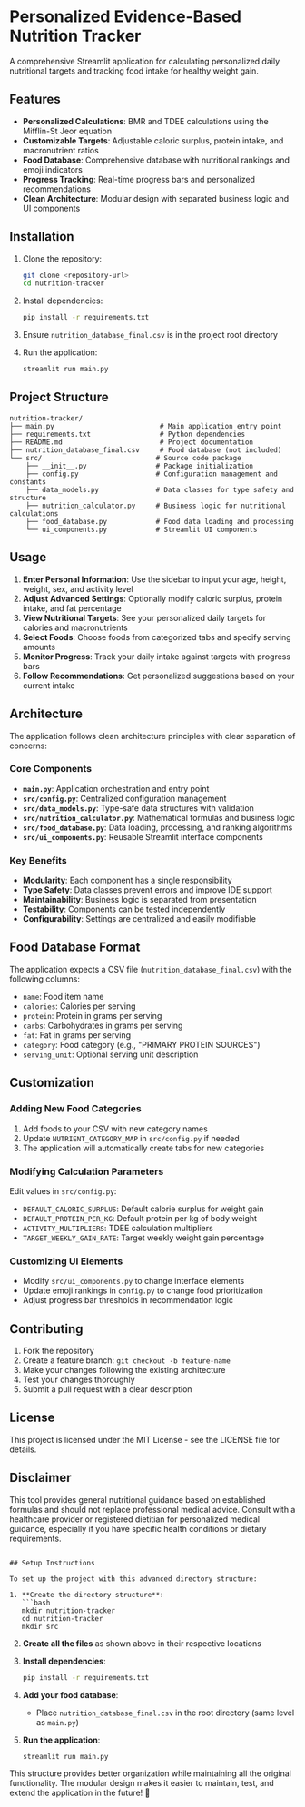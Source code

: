 # Personalized Evidence-Based Nutrition Tracker

A comprehensive Streamlit application for calculating personalized daily nutritional targets and tracking food intake for healthy weight gain.

## Features

- **Personalized Calculations**: BMR and TDEE calculations using the Mifflin-St Jeor equation
- **Customizable Targets**: Adjustable caloric surplus, protein intake, and macronutrient ratios
- **Food Database**: Comprehensive database with nutritional rankings and emoji indicators
- **Progress Tracking**: Real-time progress bars and personalized recommendations
- **Clean Architecture**: Modular design with separated business logic and UI components

## Installation

1. Clone the repository:
   ```bash
   git clone <repository-url>
   cd nutrition-tracker
   ```

2. Install dependencies:
   ```bash
   pip install -r requirements.txt
   ```

3. Ensure `nutrition_database_final.csv` is in the project root directory

4. Run the application:
   ```bash
   streamlit run main.py
   ```

## Project Structure

```
nutrition-tracker/
├── main.py                          # Main application entry point
├── requirements.txt                 # Python dependencies
├── README.md                        # Project documentation
├── nutrition_database_final.csv     # Food database (not included)
└── src/                            # Source code package
    ├── __init__.py                 # Package initialization
    ├── config.py                   # Configuration management and constants
    ├── data_models.py              # Data classes for type safety and structure
    ├── nutrition_calculator.py     # Business logic for nutritional calculations
    ├── food_database.py            # Food data loading and processing
    └── ui_components.py            # Streamlit UI components
```

## Usage

1. **Enter Personal Information**: Use the sidebar to input your age, height, weight, sex, and activity level
2. **Adjust Advanced Settings**: Optionally modify caloric surplus, protein intake, and fat percentage
3. **View Nutritional Targets**: See your personalized daily targets for calories and macronutrients
4. **Select Foods**: Choose foods from categorized tabs and specify serving amounts
5. **Monitor Progress**: Track your daily intake against targets with progress bars
6. **Follow Recommendations**: Get personalized suggestions based on your current intake

## Architecture

The application follows clean architecture principles with clear separation of concerns:

### Core Components

- **`main.py`**: Application orchestration and entry point
- **`src/config.py`**: Centralized configuration management
- **`src/data_models.py`**: Type-safe data structures with validation
- **`src/nutrition_calculator.py`**: Mathematical formulas and business logic
- **`src/food_database.py`**: Data loading, processing, and ranking algorithms
- **`src/ui_components.py`**: Reusable Streamlit interface components

### Key Benefits

- **Modularity**: Each component has a single responsibility
- **Type Safety**: Data classes prevent errors and improve IDE support
- **Maintainability**: Business logic is separated from presentation
- **Testability**: Components can be tested independently
- **Configurability**: Settings are centralized and easily modifiable

## Food Database Format

The application expects a CSV file (`nutrition_database_final.csv`) with the following columns:

- `name`: Food item name
- `calories`: Calories per serving
- `protein`: Protein in grams per serving
- `carbs`: Carbohydrates in grams per serving
- `fat`: Fat in grams per serving
- `category`: Food category (e.g., "PRIMARY PROTEIN SOURCES")
- `serving_unit`: Optional serving unit description

## Customization

### Adding New Food Categories

1. Add foods to your CSV with new category names
2. Update `NUTRIENT_CATEGORY_MAP` in `src/config.py` if needed
3. The application will automatically create tabs for new categories

### Modifying Calculation Parameters

Edit values in `src/config.py`:

- `DEFAULT_CALORIC_SURPLUS`: Default calorie surplus for weight gain
- `DEFAULT_PROTEIN_PER_KG`: Default protein per kg of body weight
- `ACTIVITY_MULTIPLIERS`: TDEE calculation multipliers
- `TARGET_WEEKLY_GAIN_RATE`: Target weekly weight gain percentage

### Customizing UI Elements

- Modify `src/ui_components.py` to change interface elements
- Update emoji rankings in `config.py` to change food prioritization
- Adjust progress bar thresholds in recommendation logic

## Contributing

1. Fork the repository
2. Create a feature branch: `git checkout -b feature-name`
3. Make your changes following the existing architecture
4. Test your changes thoroughly
5. Submit a pull request with a clear description

## License

This project is licensed under the MIT License - see the LICENSE file for details.

## Disclaimer

This tool provides general nutritional guidance based on established formulas and should not replace professional medical advice. Consult with a healthcare provider or registered dietitian for personalized medical guidance, especially if you have specific health conditions or dietary requirements.
```

## Setup Instructions

To set up the project with this advanced directory structure:

1. **Create the directory structure**:
   ```bash
   mkdir nutrition-tracker
   cd nutrition-tracker
   mkdir src
   ```

2. **Create all the files** as shown above in their respective locations

3. **Install dependencies**:
   ```bash
   pip install -r requirements.txt
   ```

4. **Add your food database**:
   - Place `nutrition_database_final.csv` in the root directory (same level as `main.py`)

5. **Run the application**:
   ```bash
   streamlit run main.py
   ```

This structure provides better organization while maintaining all the original functionality. The modular design makes it easier to maintain, test, and extend the application in the future! 🚀
